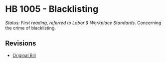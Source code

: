 # HB 1005 - Blacklisting
*Status: First reading, referred to Labor & Workplace Standards.*
Concerning the crime of blacklisting.

## Revisions
* [Original Bill](1/)